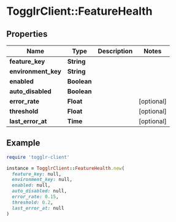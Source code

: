 # TogglrClient::FeatureHealth

## Properties

| Name | Type | Description | Notes |
| ---- | ---- | ----------- | ----- |
| **feature_key** | **String** |  |  |
| **environment_key** | **String** |  |  |
| **enabled** | **Boolean** |  |  |
| **auto_disabled** | **Boolean** |  |  |
| **error_rate** | **Float** |  | [optional] |
| **threshold** | **Float** |  | [optional] |
| **last_error_at** | **Time** |  | [optional] |

## Example

```ruby
require 'togglr-client'

instance = TogglrClient::FeatureHealth.new(
  feature_key: null,
  environment_key: null,
  enabled: null,
  auto_disabled: null,
  error_rate: 0.15,
  threshold: 0.2,
  last_error_at: null
)
```

